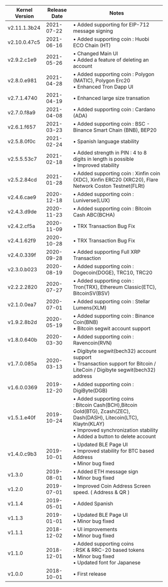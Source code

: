 |Kernel Version|Release Date|Notes|
|----|----|------|
|v2.11.1.3b24|2021-07-22|• Added supporting for EIP-712 message signing|
|v2.10.0.47c5|2021-06-16|• Added supporting coin : Huobi ECO Chain (HT)|
|v2.9.2.c1e9|2021-05-26|• Changed Main UI<br>• Added a feature of deleting an account |
|v2.8.0.e981|2021-04-28|• Added supporting coin : Polygon (MATIC), Polygon Erc20<br>• Enhanced Tron Dapp UI |
|v2.7.1.4740|2021-04-19|• Enhanced large size transation |
|v2.7.0.f8a9|2021-04-08|• Added supporting coin : Cardano (ADA) |
|v2.6.1.f657|2021-03-23|• Added supporting coin : BSC - Binance Smart Chain (BNB), BEP20 |
|v2.5.8.0f0c|2021-02-24|• Spanish language stability |
|v2.5.5.53c7|2021-02-18|• Added strength in PIN : 4 to 8 digits in length is possible <br>• Improved stability |
|v2.5.2.84cd|2021-01-28|• Added supporting coin : Xinfin coin (XDC), Xinfin ERC20 (XRC20), Flare Network Coston Testnet(FLRt) |
|v2.4.6.cae9|2020-12-18|• Added supporting coin : Luniverse(LUX) |
|v2.4.3.d9de|2020-11-23|• Added supporting coin : Bitcoin Cash ABC(BCHA) |
|v2.4.2.cf5a|2020-11-09|• TRX Transaction Bug Fix |
|v2.4.1.62f9|2020-10-28|• TRX Transaction Bug Fix |
|v2.4.0.339f|2020-09-28|• Added supporting Full XRP Transaction |
|v2.3.0.b023|2020-08-19|• Added supporting coin : Dogecoin(DOGE), TRC10, TRC20 |
|v2.2.2.2820|2020-07-27|• Added supporting coin : Tron(TRX), Ethereum Classic(ETC), BitcoinSV(BSV) |
|v2.1.0.0ea7|2020-07-01|• Added supporting coin : Stellar Lumens(XLM) |
|v1.9.2.8b2d|2020-05-19|• Added supporting coin : Binance Coin(BNB) <br>• Bitcoin segwit account support |
|v1.8.0.640b|2020-03-30|• Added supporting coin : Ravencoin(RVN) |
|v1.7.0.085a|2020-03-13|• Digibyte segwit(bech32) account support <br>• Trsansaction support for Bitcoin / LiteCoin / Digibyte segwit(bech32) address|
|v1.6.0.0369|2019-12-20|• Added supporting coin : DigiByte(DGB)|
|v1.5.1.e40f|2019-10-24|• Added supporting coins<br>: Bitcoin Cash(BCH),Bitcoin Gold(BTG), Zcash(ZEC), Dash(DASH), Litecoin(LTC), Klaytn(KLAY)<br>• Improved synchronization stability<br>• Added a button to delete account|
|v1.4.0.c9b3|2019-10-01|• Updated BLE Page UI<br>• Improved stability for BTC based Address<br>• Minor bug fixed|
|v1.3.0|2019-08-01|• Added ETH message sign<br>• Minor bug fixed|
|v1.2.0|2019-07-01|• Improved Coin Address Screen speed. ( Address & QR )|
|v1.1.4|2019-05-01|• Added Spanish|
|v1.1.3|2019-01-01|• Updated BLE Page UI<br>• Minor bug fixed|
|v1.1.1|2018-12-02|• UI improvements<br>• Minor bug fixed|
|v1.1.0|2018-12-01|• Added supporting coins<br>: RSK & RRC-20 based tokens<br>• Minor bug fixed<br>• Updated font for Japanese|
|v1.0.0|2018-10-01|• First release|
